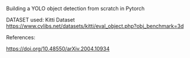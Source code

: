 Building a YOLO object detection from scratch in Pytorch

DATASET used:
Kitti Dataset
https://www.cvlibs.net/datasets/kitti/eval_object.php?obj_benchmark=3d



References:

https://doi.org/10.48550/arXiv.2004.10934